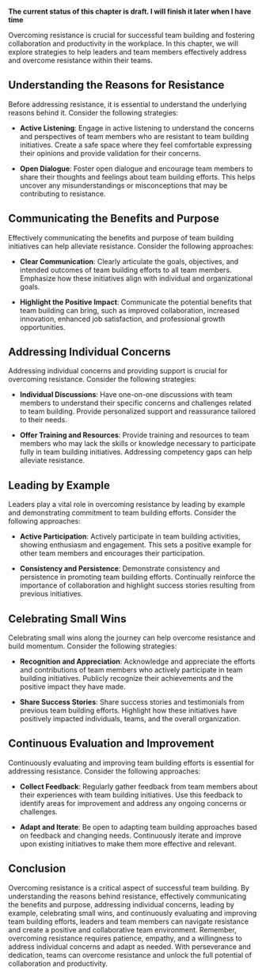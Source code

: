 **The current status of this chapter is draft. I will finish it later when I have time**

Overcoming resistance is crucial for successful team building and fostering collaboration and productivity in the workplace. In this chapter, we will explore strategies to help leaders and team members effectively address and overcome resistance within their teams.

**Understanding the Reasons for Resistance**
--------------------------------------------

Before addressing resistance, it is essential to understand the underlying reasons behind it. Consider the following strategies:

* **Active Listening**: Engage in active listening to understand the concerns and perspectives of team members who are resistant to team building initiatives. Create a safe space where they feel comfortable expressing their opinions and provide validation for their concerns.

* **Open Dialogue**: Foster open dialogue and encourage team members to share their thoughts and feelings about team building efforts. This helps uncover any misunderstandings or misconceptions that may be contributing to resistance.

**Communicating the Benefits and Purpose**
------------------------------------------

Effectively communicating the benefits and purpose of team building initiatives can help alleviate resistance. Consider the following approaches:

* **Clear Communication**: Clearly articulate the goals, objectives, and intended outcomes of team building efforts to all team members. Emphasize how these initiatives align with individual and organizational goals.

* **Highlight the Positive Impact**: Communicate the potential benefits that team building can bring, such as improved collaboration, increased innovation, enhanced job satisfaction, and professional growth opportunities.

**Addressing Individual Concerns**
----------------------------------

Addressing individual concerns and providing support is crucial for overcoming resistance. Consider the following strategies:

* **Individual Discussions**: Have one-on-one discussions with team members to understand their specific concerns and challenges related to team building. Provide personalized support and reassurance tailored to their needs.

* **Offer Training and Resources**: Provide training and resources to team members who may lack the skills or knowledge necessary to participate fully in team building initiatives. Addressing competency gaps can help alleviate resistance.

**Leading by Example**
----------------------

Leaders play a vital role in overcoming resistance by leading by example and demonstrating commitment to team building efforts. Consider the following approaches:

* **Active Participation**: Actively participate in team building activities, showing enthusiasm and engagement. This sets a positive example for other team members and encourages their participation.

* **Consistency and Persistence**: Demonstrate consistency and persistence in promoting team building efforts. Continually reinforce the importance of collaboration and highlight success stories resulting from previous initiatives.

**Celebrating Small Wins**
--------------------------

Celebrating small wins along the journey can help overcome resistance and build momentum. Consider the following strategies:

* **Recognition and Appreciation**: Acknowledge and appreciate the efforts and contributions of team members who actively participate in team building initiatives. Publicly recognize their achievements and the positive impact they have made.

* **Share Success Stories**: Share success stories and testimonials from previous team building efforts. Highlight how these initiatives have positively impacted individuals, teams, and the overall organization.

**Continuous Evaluation and Improvement**
-----------------------------------------

Continuously evaluating and improving team building efforts is essential for addressing resistance. Consider the following approaches:

* **Collect Feedback**: Regularly gather feedback from team members about their experiences with team building initiatives. Use this feedback to identify areas for improvement and address any ongoing concerns or challenges.

* **Adapt and Iterate**: Be open to adapting team building approaches based on feedback and changing needs. Continuously iterate and improve upon existing initiatives to make them more effective and relevant.

**Conclusion**
--------------

Overcoming resistance is a critical aspect of successful team building. By understanding the reasons behind resistance, effectively communicating the benefits and purpose, addressing individual concerns, leading by example, celebrating small wins, and continuously evaluating and improving team building efforts, leaders and team members can navigate resistance and create a positive and collaborative team environment. Remember, overcoming resistance requires patience, empathy, and a willingness to address individual concerns and adapt as needed. With perseverance and dedication, teams can overcome resistance and unlock the full potential of collaboration and productivity.
